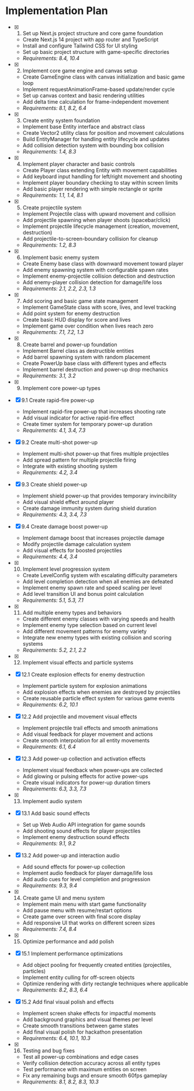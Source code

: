 # Implementation Plan

- [x] 1. Set up Next.js project structure and core game foundation




  - Create Next.js 14 project with app router and TypeScript
  - Install and configure Tailwind CSS for UI styling
  - Set up basic project structure with game-specific directories
  - _Requirements: 8.4, 10.4_

- [x] 2. Implement core game engine and canvas setup



  - Create GameEngine class with canvas initialization and basic game loop
  - Implement requestAnimationFrame-based update/render cycle
  - Set up canvas context and basic rendering utilities
  - Add delta time calculation for frame-independent movement
  - _Requirements: 8.1, 8.2, 6.4_

- [x] 3. Create entity system foundation



  - Implement base Entity interface and abstract class
  - Create Vector2 utility class for position and movement calculations
  - Build EntityManager for handling entity lifecycle and updates
  - Add collision detection system with bounding box collision
  - _Requirements: 1.4, 8.3_

- [x] 4. Implement player character and basic controls



  - Create Player class extending Entity with movement capabilities
  - Add keyboard input handling for left/right movement and shooting
  - Implement player boundary checking to stay within screen limits
  - Add basic player rendering with simple rectangle or sprite
  - _Requirements: 1.1, 1.4, 8.1_

- [x] 5. Create projectile system



  - Implement Projectile class with upward movement and collision
  - Add projectile spawning when player shoots (spacebar/click)
  - Implement projectile lifecycle management (creation, movement, destruction)
  - Add projectile-to-screen-boundary collision for cleanup
  - _Requirements: 1.2, 8.3_

- [x] 6. Implement basic enemy system



  - Create Enemy base class with downward movement toward player
  - Add enemy spawning system with configurable spawn rates
  - Implement enemy-projectile collision detection and destruction
  - Add enemy-player collision detection for damage/life loss
  - _Requirements: 2.1, 2.2, 2.3, 1.3_

- [x] 7. Add scoring and basic game state management



  - Implement GameState class with score, lives, and level tracking
  - Add point system for enemy destruction
  - Create basic HUD display for score and lives
  - Implement game over condition when lives reach zero
  - _Requirements: 7.1, 7.2, 1.3_

- [x] 8. Create barrel and power-up foundation



  - Implement Barrel class as destructible entities
  - Add barrel spawning system with random placement
  - Create PowerUp base class with different types and effects
  - Implement barrel destruction and power-up drop mechanics
  - _Requirements: 3.1, 3.2_

- [x] 9. Implement core power-up types



- [x] 9.1 Create rapid-fire power-up


  - Implement rapid-fire power-up that increases shooting rate
  - Add visual indicator for active rapid-fire effect
  - Create timer system for temporary power-up duration
  - _Requirements: 4.1, 3.4, 7.3_

- [x] 9.2 Create multi-shot power-up


  - Implement multi-shot power-up that fires multiple projectiles
  - Add spread pattern for multiple projectile firing
  - Integrate with existing shooting system
  - _Requirements: 4.2, 3.4_

- [x] 9.3 Create shield power-up


  - Implement shield power-up that provides temporary invincibility
  - Add visual shield effect around player
  - Create damage immunity system during shield duration
  - _Requirements: 4.3, 3.4, 7.3_

- [x] 9.4 Create damage boost power-up


  - Implement damage boost that increases projectile damage
  - Modify projectile damage calculation system
  - Add visual effects for boosted projectiles
  - _Requirements: 4.4, 3.4_

- [x] 10. Implement level progression system



  - Create LevelConfig system with escalating difficulty parameters
  - Add level completion detection when all enemies are defeated
  - Implement enemy spawn rate and speed scaling per level
  - Add level transition UI and bonus point calculation
  - _Requirements: 5.1, 5.3, 7.1_

- [x] 11. Add multiple enemy types and behaviors



  - Create different enemy classes with varying speeds and health
  - Implement enemy type selection based on current level
  - Add different movement patterns for enemy variety
  - Integrate new enemy types with existing collision and scoring systems
  - _Requirements: 5.2, 2.1, 2.2_

- [x] 12. Implement visual effects and particle systems



- [x] 12.1 Create explosion effects for enemy destruction


  - Implement particle system for explosion animations
  - Add explosion effects when enemies are destroyed by projectiles
  - Create reusable particle effect system for various game events
  - _Requirements: 6.2, 10.1_

- [x] 12.2 Add projectile and movement visual effects


  - Implement projectile trail effects and smooth animations
  - Add visual feedback for player movement and actions
  - Create smooth interpolation for all entity movements
  - _Requirements: 6.1, 6.4_

- [x] 12.3 Add power-up collection and activation effects


  - Implement visual feedback when power-ups are collected
  - Add glowing or pulsing effects for active power-ups
  - Create visual indicators for power-up duration timers
  - _Requirements: 6.3, 3.3, 7.3_

- [x] 13. Implement audio system



- [x] 13.1 Add basic sound effects


  - Set up Web Audio API integration for game sounds
  - Add shooting sound effects for player projectiles
  - Implement enemy destruction sound effects
  - _Requirements: 9.1, 9.2_

- [x] 13.2 Add power-up and interaction audio


  - Add sound effects for power-up collection
  - Implement audio feedback for player damage/life loss
  - Add audio cues for level completion and progression
  - _Requirements: 9.3, 9.4_

- [x] 14. Create game UI and menu system



  - Implement main menu with start game functionality
  - Add pause menu with resume/restart options
  - Create game over screen with final score display
  - Add responsive UI that works on different screen sizes
  - _Requirements: 7.4, 8.4_

- [x] 15. Optimize performance and add polish


- [x] 15.1 Implement performance optimizations


  - Add object pooling for frequently created entities (projectiles, particles)
  - Implement entity culling for off-screen objects
  - Optimize rendering with dirty rectangle techniques where applicable
  - _Requirements: 8.2, 8.3, 6.4_

- [x] 15.2 Add final visual polish and effects


  - Implement screen shake effects for impactful moments
  - Add background graphics and visual themes per level
  - Create smooth transitions between game states
  - Add final visual polish for hackathon presentation
  - _Requirements: 6.4, 10.1, 10.3_

- [x] 16. Testing and bug fixes



  - Test all power-up combinations and edge cases
  - Verify collision detection accuracy across all entity types
  - Test performance with maximum entities on screen
  - Fix any remaining bugs and ensure smooth 60fps gameplay
  - _Requirements: 8.1, 8.2, 8.3, 10.3_